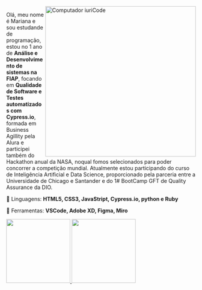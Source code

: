 <img src="https://raw.githubusercontent.com/MicaelliMedeiros/micaellimedeiros/master/image/computer-illustration.png" min-width="400px" max-width="400px" width="400px" align="right" alt="Computador iuriCode">

<p align="left"> 
  Olá, meu nome é Mariana e sou estudande de programação, estou no 1 ano de <strong>Análise e Desenvolvimento de sistemas na FIAP</strong>, focando em <strong>Qualidade de Software e Testes automatizados com Cypress.io</strong>, formada em Business Agillity pela Alura e participei também do Hackathon anual da NASA, noqual fomos selecionados para poder concorrer a competição mundial. Atualmente estou participando do curso de Inteligência Artificial e Data Science, proporcionado pela parceria entre a Universidade de Chicago e Santander e do 1# BootCamp GFT de Quality Assurance da DIO.
</p>

<p align="left">
  🦄 Linguagens: <strong>HTML5, CSS3, JavaStript, Cypress.io, python e Ruby</strong>
</p>

<p align="left">
  💼 Ferramentas: <strong>VSCode, Adobe XD, Figma, Miro</strong>
</p>

<div>
  <a href="https://github.com/wxmariixw">
  <img height="170em" src="https://github-readme-stats.vercel.app/api?username=wxmariixw&show_icons=true&theme=radical&include_all_commits=true&count_private=true"/>
  <img height="170em" src="https://github-readme-stats.vercel.app/api/top-langs/?username=wxmariixw&layout=compact&langs_count=7&theme=radical"/>
